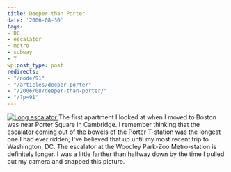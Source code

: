 ```yaml
---
title: Deeper than Porter
date: '2006-08-30'
tags:
- DC
- escalator
- metro
- subway
- T
wp:post_type: post
redirects:
- "/node/91"
- "/articles/deeper-porter"
- "/2006/08/deeper-than-porter/"
- "/?p=91"
---
```


  [ ![Long escalator](http://static.flickr.com/57/229803086_3b97fe7e4b.jpg) ](http://www.flickr.com/photos/bensheldon/229803086/ "Photo Sharing")
The first apartment I looked at when I moved to Boston was near Porter Square in Cambridge. I remember thinking that the escalator coming out of the bowels of the Porter T-station was the longest one I had ever ridden; I've believed that up until my most recent trip to Washington, DC. The escalator at the Woodley Park-Zoo Metro-station is definitely longer. I was a little farther than halfway down by the time I pulled out my camera and snapped this picture.
